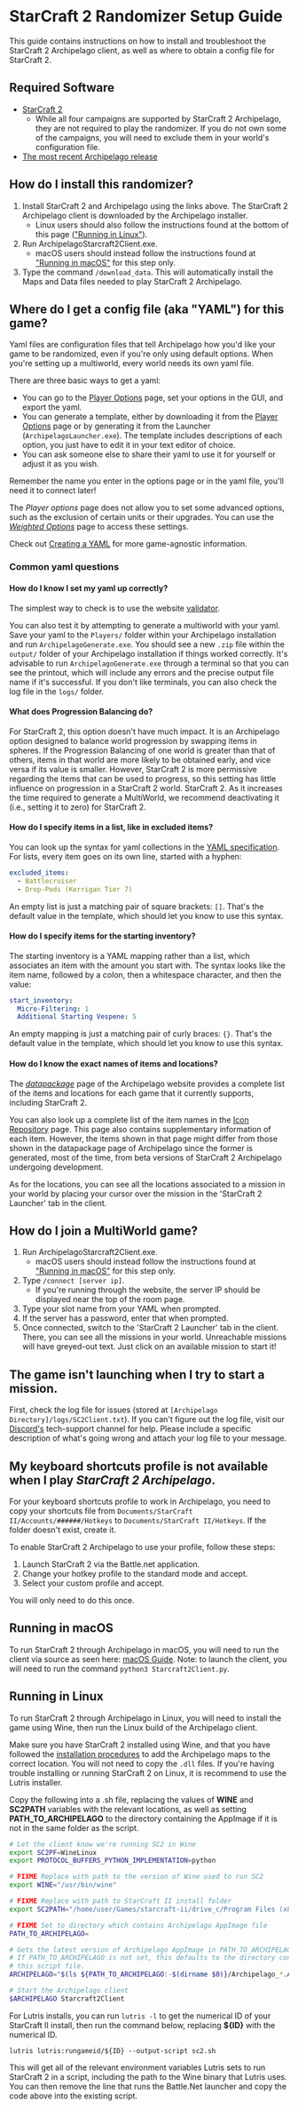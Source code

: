 # StarCraft 2 Randomizer Setup Guide

This guide contains instructions on how to install and troubleshoot the StarCraft 2 Archipelago client, as well as 
where to obtain a config file for StarCraft 2.

## Required Software

- [StarCraft 2](https://starcraft2.com/en-us/)
   - While all four campaigns are supported by StarCraft 2 Archipelago, they are not required to play the randomizer. 
   If you do not own some of the campaigns, you will need to exclude them in your world's configuration file.
- [The most recent Archipelago release](https://github.com/ArchipelagoMW/Archipelago/releases)

## How do I install this randomizer?

1. Install StarCraft 2 and Archipelago using the links above. The StarCraft 2 Archipelago client is downloaded by the 
Archipelago installer.
   - Linux users should also follow the instructions found at the bottom of this page 
     (["Running in Linux"](#running-in-linux)).
2. Run ArchipelagoStarcraft2Client.exe.
   - macOS users should instead follow the instructions found at ["Running in macOS"](#running-in-macos) for this step 
   only.
3. Type the command `/download_data`. This will automatically install the Maps and Data files needed to play StarCraft 2 Archipelago.

## Where do I get a config file (aka "YAML") for this game?

Yaml files are configuration files that tell Archipelago how you'd like your game to be randomized, even if you're only 
using default options.
When you're setting up a multiworld, every world needs its own yaml file.

There are three basic ways to get a yaml:
* You can go to the [Player Options](/games/Starcraft%202/player-options) page, set your options in the GUI, and export 
the yaml.
* You can generate a template, either by downloading it from the [Player Options](/games/Starcraft%202/player-options) 
page or by generating it from the Launcher (`ArchipelagoLauncher.exe`). 
The template includes descriptions of each option, you just have to edit it in your text editor of choice.
* You can ask someone else to share their yaml to use it for yourself or adjust it as you wish.

Remember the name you enter in the options page or in the yaml file, you'll need it to connect later!

The *Player options* page does not allow you to set some advanced options, such as the exclusion of certain units or 
their upgrades. 
You can use the [*Weighted Options*](/weighted-options) page to access these settings.


Check out [Creating a YAML](/tutorial/Archipelago/setup/en#creating-a-yaml) for more game-agnostic information.

### Common yaml questions
#### How do I know I set my yaml up correctly?

The simplest way to check is to use the website [validator](/check). 

You can also test it by attempting to generate a multiworld with your yaml. Save your yaml to the `Players/` folder 
within your Archipelago installation and run `ArchipelagoGenerate.exe`. 
You should see a new `.zip` file within the `output/` folder of your Archipelago installation if things worked 
correctly. 
It's advisable to run `ArchipelagoGenerate.exe` through a terminal so that you can see the printout, which will include 
any errors and the precise output file name if it's successful. 
If you don't like terminals, you can also check the log file in the `logs/` folder.

#### What does Progression Balancing do?

For StarCraft 2, this option doesn't have much impact. 
It is an Archipelago option designed to balance world progression by swapping items in spheres. 
If the Progression Balancing of one world is greater than that of others, items in that world are more likely to be 
obtained early, and vice versa if its value is smaller. 
However, StarCraft 2 is more permissive regarding the items that can be used to progress, so this setting has little 
influence on progression in a StarCraft 2 world. 
StarCraft 2. 
As it increases the time required to generate a MultiWorld, we recommend deactivating it (i.e., setting it to zero) for 
StarCraft 2.

#### How do I specify items in a list, like in excluded items?

You can look up the syntax for yaml collections in the 
[YAML specification](https://yaml.org/spec/1.2.2/#21-collections). 
For lists, every item goes on its own line, started with a hyphen:

```yaml
excluded_items:
  - Battlecruiser
  - Drop-Pods (Kerrigan Tier 7)
```

An empty list is just a matching pair of square brackets: `[]`. 
That's the default value in the template, which should let you know to use this syntax.

#### How do I specify items for the starting inventory?

The starting inventory is a YAML mapping rather than a list, which associates an item with the amount you start with. 
The syntax looks like the item name, followed by a colon, then a whitespace character, and then the value:

```yaml
start_inventory:
  Micro-Filtering: 1
  Additional Starting Vespene: 5
```

An empty mapping is just a matching pair of curly braces: `{}`. 
That's the default value in the template, which should let you know to use this syntax.

#### How do I know the exact names of items and locations?

The [*datapackage*](/datapackage) page of the Archipelago website provides a complete list of the items and locations 
for each game that it currently supports, including StarCraft 2.

You can also look up a complete list of the item names in the 
[Icon Repository](https://matthewmarinets.github.io/ap_sc2_icons/) page.
This page also contains supplementary information of each item.
However, the items shown in that page might differ from those shown in the datapackage page of Archipelago since the 
former is generated, most of the time, from beta versions of StarCraft 2 Archipelago undergoing development.

As for the locations, you can see all the locations associated to a mission in your world by placing your cursor over 
the mission in the 'StarCraft 2 Launcher' tab in the client.

## How do I join a MultiWorld game?

1. Run ArchipelagoStarcraft2Client.exe.
   - macOS users should instead follow the instructions found at ["Running in macOS"](#running-in-macos) for this step 
   only.
2. Type `/connect [server ip]`.
   - If you're running through the website, the server IP should be displayed near the top of the room page.
3. Type your slot name from your YAML when prompted.
4. If the server has a password, enter that when prompted.
5. Once connected, switch to the 'StarCraft 2 Launcher' tab in the client. There, you can see all the missions in your 
world. 
Unreachable missions will have greyed-out text. Just click on an available mission to start it!

## The game isn't launching when I try to start a mission.

First, check the log file for issues (stored at `[Archipelago Directory]/logs/SC2Client.txt`). If you can't figure out
the log file, visit our [Discord's](https://discord.com/invite/8Z65BR2) tech-support channel for help. Please include a
specific description of what's going wrong and attach your log file to your message.

## My keyboard shortcuts profile is not available when I play *StarCraft 2 Archipelago*.

For your keyboard shortcuts profile to work in Archipelago, you need to copy your shortcuts file from 
`Documents/StarCraft II/Accounts/######/Hotkeys` to `Documents/StarCraft II/Hotkeys`. 
If the folder doesn't exist, create it.

To enable StarCraft 2 Archipelago to use your profile, follow these steps:
1. Launch StarCraft 2 via the Battle.net application.
2. Change your hotkey profile to the standard mode and accept.
3. Select your custom profile and accept.

You will only need to do this once.

## Running in macOS

To run StarCraft 2 through Archipelago in macOS, you will need to run the client via source as seen here: 
[macOS Guide](/tutorial/Archipelago/mac/en). 
Note: to launch the client, you will need to run the command `python3 Starcraft2Client.py`.

## Running in Linux

To run StarCraft 2 through Archipelago in Linux, you will need to install the game using Wine, then run the Linux build
of the Archipelago client.

Make sure you have StarCraft 2 installed using Wine, and that you have followed the
[installation procedures](#how-do-i-install-this-randomizer?) to add the Archipelago maps to the correct location. 
You will not need to copy the `.dll` files. 
If you're having trouble installing or running StarCraft 2 on Linux, it is recommend to use the Lutris installer.

Copy the following into a .sh file, replacing the values of **WINE** and **SC2PATH** variables with the relevant
locations, as well as setting **PATH_TO_ARCHIPELAGO** to the directory containing the AppImage if it is not in the same
folder as the script.

```sh
# Let the client know we're running SC2 in Wine
export SC2PF=WineLinux
export PROTOCOL_BUFFERS_PYTHON_IMPLEMENTATION=python

# FIXME Replace with path to the version of Wine used to run SC2
export WINE="/usr/bin/wine"

# FIXME Replace with path to StarCraft II install folder
export SC2PATH="/home/user/Games/starcraft-ii/drive_c/Program Files (x86)/StarCraft II/"

# FIXME Set to directory which contains Archipelago AppImage file
PATH_TO_ARCHIPELAGO=

# Gets the latest version of Archipelago AppImage in PATH_TO_ARCHIPELAGO.
# If PATH_TO_ARCHIPELAGO is not set, this defaults to the directory containing
# this script file.
ARCHIPELAGO="$(ls ${PATH_TO_ARCHIPELAGO:-$(dirname $0)}/Archipelago_*.AppImage | sort -r | head -1)"

# Start the Archipelago client
$ARCHIPELAGO Starcraft2Client
```

For Lutris installs, you can run `lutris -l` to get the numerical ID of your StarCraft II install, then run the command
below, replacing **${ID}** with the numerical ID.

    lutris lutris:rungameid/${ID} --output-script sc2.sh

This will get all of the relevant environment variables Lutris sets to run StarCraft 2 in a script, including the path
to the Wine binary that Lutris uses. 
You can then remove the line that runs the Battle.Net launcher and copy the code above into the existing script.
